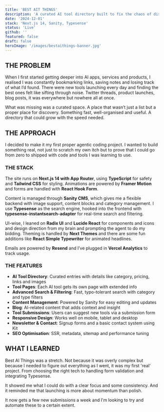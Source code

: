 ```yaml
---
title: 'BEST AIT THINGS'
description: 'A curated AI tool directory built to fix the chaos of discovery.'
date: '2024-12-01'
stack: 'Next.js 14, Sanity, Typesense'
status: 'Live'
github: ''
featured: false
draft: false
heroImage: '/images/bestaithings-banner.jpg'
---
```


## THE PROBLEM

When I first started getting deeper into AI apps, services and products, I realised I was constantly bookmarking links, saving notes and losing track of what I’d found. There were new tools launching every day and finding the best ones felt like sifting through noise. Twitter threads, product launches, blog posts, it was everywhere but nowhere all at once.

What was missing was a curated space. A place that wasn’t just a list but a proper place for discovery. Something fast, well-organised and useful. A directory that could grow with the speed needed.

## THE APPROACH

I decided to make it my first proper agentic coding project. I wanted to build something real, not just to scratch my own itch but to prove that I could go from zero to shipped with code and tools I was learning to use.

### THE STACK

The site runs on **Next.js 14 with App Router**, using **TypeScript** for safety and **Tailwind CSS** for styling. Animations are powered by **Framer Motion** and forms are handled with **React Hook Form**.

Content is managed through **Sanity CMS**, which gives me a flexible backend with image support, content blocks and category management. I use **Typesense** as the search engine, hooked into the frontend with **typesense-instantsearch-adapter** for real-time search and filtering.

UI-wise, I leaned on **Radix UI** and **Lucide React** for components and icons and design direction from my brain and prompting the agent to do my bidding. Theming is handled by **Next Themes** and there are some fun additions like **React Simple Typewriter** for animated headlines.

Emails are powered by **Resend** and I’ve plugged in **Vercel Analytics** to track usage.

### THE FEATURES

- **AI Tool Directory**: Curated entries with details like category, pricing, links and images
- **Tool Pages**: Each AI tool gets its own page with extended info
- **Advanced Search & Filtering**: Fast, typo-tolerant search with category and type filters
- **Content Management**: Powered by Sanity for easy editing and updates
- **Blog**: AI-related content that adds context and insight
- **Tool Submissions**: Users can suggest new tools via a submission form
- **Responsive Design**: Works well on mobile, tablet and desktop
- **Newsletter & Contact**: Signup forms and a basic contact system using Kit
- **SEO Optimisation**: SSR, metadata, sitemap and performance tuning

## WHAT I LEARNED

Best AI Things was a stretch. Not because it was overly complex but because I needed to figure out everything as I went, it was my first 'real' project. From choosing the right tech to handling form validation and integrating Typesense.

It showed me what I could do with a clear focus and some consistency. And it reminded me that launching is more about momentum than polish.

It now gets a few new submissions a week and I'm looking to try and automate these to a certain extent.
